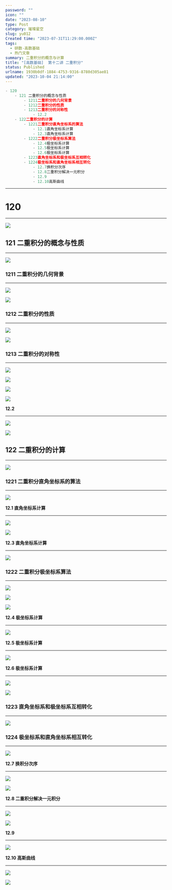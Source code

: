 ```yaml
---
password: ""
icon: ""
date: "2023-08-10"
type: Post
category: 璀璨星空
slug: yu012
Created time: "2023-07-31T11:29:00.000Z"
tags:
  - 研数-高数基础
  - 热门文章
summary: 二重积分的概念与计算
title: "[高数基础]  第十二讲 二重积分"
status: Published
urlname: 1930b0df-1884-4753-9316-8780d305ae81
updated: "2023-10-04 21:14:00"
---
```


```javascript
- 120
    - 121 二重积分的概念与性质
        - 1211二重积分的几何背景
        - 1212二重积分的性质
        - 1213二重积分的对称性
            - 12.2
    - 122二重积分的计算
        - 1221二重积分直角坐标系的算法
            - 12.1直角坐标系计算
            - 12.3直角坐标系计算
        - 1222二重积分极坐标系算法
            - 12.4极坐标系计算
            - 12.5极坐标系计算
            - 12.6极坐标系计算
        - 1223直角坐标系和极坐标系互相转化
        - 1224极坐标系和直角坐标系相互转化
            - 12.7换积分次序
            - 12.8二重积分解决一元积分
            - 12.9
            - 12.10高斯曲线
```

---

# 120

---

![](https://bu.dusays.com/2023/09/13/6501631ca1d76.png)

## 121 二重积分的概念与性质

---

![](https://bu.dusays.com/2023/09/13/650163674fa7c.png)

### 1211 二重积分的几何背景

---

![](https://bu.dusays.com/2023/09/13/650163689c169.png)

![](https://bu.dusays.com/2023/09/13/6501636981736.png)

### 1212 二重积分的性质

---

![](https://bu.dusays.com/2023/09/13/6501636acd49b.png)

![](https://bu.dusays.com/2023/09/13/6501636bc07b1.png)

### 1213 二重积分的对称性

---

![](https://bu.dusays.com/2023/09/13/6501636d3b348.png)

![](https://bu.dusays.com/2023/09/13/6501636e99c91.png)

![](https://bu.dusays.com/2023/09/13/6501636ff17bd.png)

![](https://bu.dusays.com/2023/09/13/65016370d58e8.png)

**12.2**

---

![](https://bu.dusays.com/2023/09/13/6501637210642.png)

![](https://bu.dusays.com/2023/09/13/65016392b67b8.png)

## 122 二重积分的计算

---

![](https://bu.dusays.com/2023/09/13/650163a29737d.png)

### 1221 二重积分直角坐标系的算法

---

![](https://bu.dusays.com/2023/09/13/650163a4139c7.png)

**12.1 直角坐标系计算**

---

![](https://bu.dusays.com/2023/09/13/650163a576574.png)

![](https://bu.dusays.com/2023/09/13/650163a671106.png)

**12.3 直角坐标系计算**

---

![](https://bu.dusays.com/2023/09/13/650163a79dda8.png)

### 1222 二重积分极坐标系算法

---

![](https://bu.dusays.com/2023/09/13/650163a8ef41b.png)

![](https://bu.dusays.com/2023/09/13/650163aa1fd5b.png)

![](https://bu.dusays.com/2023/09/13/650163ab230f7.png)

**12.4 极坐标系计算**

---

![](https://bu.dusays.com/2023/09/13/650163ac7acc4.png)

**12.5 极坐标系计算**

---

![](https://bu.dusays.com/2023/09/13/650163ae87796.png)

**12.6 极坐标系计算**

---

![](https://bu.dusays.com/2023/09/13/650163afc315a.png)

![](https://bu.dusays.com/2023/09/13/650163ed275ed.png)

### 1223 直角坐标系和极坐标系互相转化

---

![](https://bu.dusays.com/2023/09/13/650163ff499ab.png)

### 1224 极坐标系和直角坐标系相互转化

---

![](https://bu.dusays.com/2023/09/13/65016400530f0.png)

**12.7 换积分次序**

---

![](https://bu.dusays.com/2023/09/13/650164018aa01.png)

![](https://bu.dusays.com/2023/09/13/65016402c5521.png)

**12.8 二重积分解决一元积分**

---

![](https://bu.dusays.com/2023/09/13/65016404124ff.png)

![](https://bu.dusays.com/2023/09/13/65016405381f4.png)

**12.9**

---

![](https://bu.dusays.com/2023/09/13/650164064c822.png)

**12.10 高斯曲线**

---

![](https://bu.dusays.com/2023/09/13/65016407b4a84.png)

![](https://bu.dusays.com/2023/09/13/6501640947419.png)
